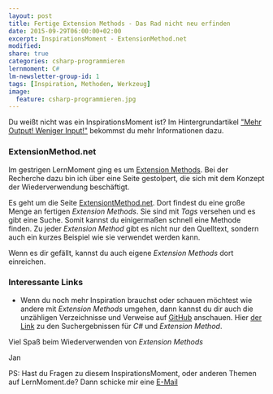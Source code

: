 ```yaml
---
layout: post
title: Fertige Extension Methods - Das Rad nicht neu erfinden
date: 2015-09-29T06:00:00+02:00
excerpt: InspirationsMoment - ExtensionMethod.net
modified:
share: true
categories: csharp-programmieren
lernmoment: C#
lm-newsletter-group-id: 1
tags: [Inspiration, Methoden, Werkzeug]
image:
  feature: csharp-programmieren.jpg
---
```



Du weißt nicht was ein InspirationsMoment ist? Im Hintergrundartikel ["Mehr Output! Weniger Input!"](/hintergrund/mehr-output-weniger-input/) bekommst du mehr Informationen dazu.

### ExtensionMethod.net

Im gestrigen LernMoment ging es um [Extension Methods](/csharp-programmieren/extension-method-in-4-trivialen-schritten-jede-klasse-erweitern/). Bei der Recherche dazu bin ich über eine Seite gestolpert, die sich mit dem Konzept der Wiederverwendung beschäftigt.

Es geht um die Seite [ExtensiontMethod.net](http://www.extensionmethod.net/csharp). Dort findest du eine große Menge an fertigen *Extension Methods*. Sie sind mit *Tags* versehen und es gibt eine Suche. Somit kannst du einigermaßen schnell eine Methode finden. Zu jeder *Extension Method* gibt es nicht nur den Quelltext, sondern auch ein kurzes Beispiel wie sie verwendet werden kann.

Wenn es dir gefällt, kannst du auch eigene *Extension Methods* dort einreichen.

### Interessante Links 

-	Wenn du noch mehr Inspiration brauchst oder schauen möchtest wie andere mit *Extension Methods* umgehen, dann kannst du dir auch die unzähligen Verzeichnisse und Verweise auf [GitHub](https://github.com/) anschauen. Hier [der Link](https://github.com/search?l=C%23&q=extension+method&type=Repositories&utf8=✓) zu den Suchergebnissen für *C#* und *Extension Method*.

Viel Spaß beim Wiederverwenden von *Extension Methods*

Jan


PS: Hast du Fragen zu diesem InspirationsMoment, oder anderen Themen auf LernMoment.de? Dann schicke mir eine [E-Mail](mailto:jan@lernmoment.de)
